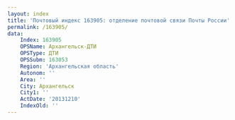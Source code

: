 ```yaml
---
layout: index
title: 'Почтовый индекс 163905: отделение почтовой связи Почты России'
permalink: /163905/
data:
    Index: 163905
    OPSName: Архангельск-ДТИ
    OPSType: ДТИ
    OPSSubm: 163053
    Region: 'Архангельская область'
    Autonom: ''
    Area: ''
    City: Архангельск
    City1: ''
    ActDate: '20131210'
    IndexOld: ''
---
```

